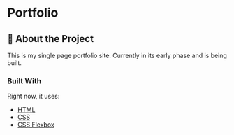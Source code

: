 # Portfolio
## 🧾 About the Project
This is my single page portfolio site. Currently in its early phase and is being built.

### Built With

Right now, it uses:
* [HTML](https://developer.mozilla.org/en-US/docs/Web/HTML)
* [CSS](https://developer.mozilla.org/en-US/docs/Web/CSS)
* [CSS Flexbox](https://developer.mozilla.org/en-US/docs/Web/CSS/CSS_Flexible_Box_Layout/Basic_Concepts_of_Flexbox)
